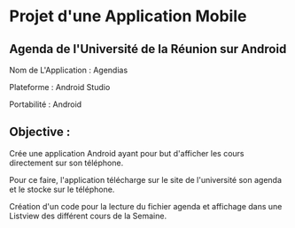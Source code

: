 # Projet d'une Application Mobile 
## Agenda de l'Université de la Réunion sur Android 

Nom de L'Application : Agendias 

Plateforme : Android Studio

Portabilité : Android

## Objective : 
  Crée une application Android ayant pour but d'afficher les cours directement sur son téléphone.
  
  Pour ce faire, l'application télécharge sur le site de l'université son agenda et le stocke sur le téléphone.

  Création d'un code pour la lecture du fichier agenda et affichage dans une Listview des différent cours de la Semaine.
  




